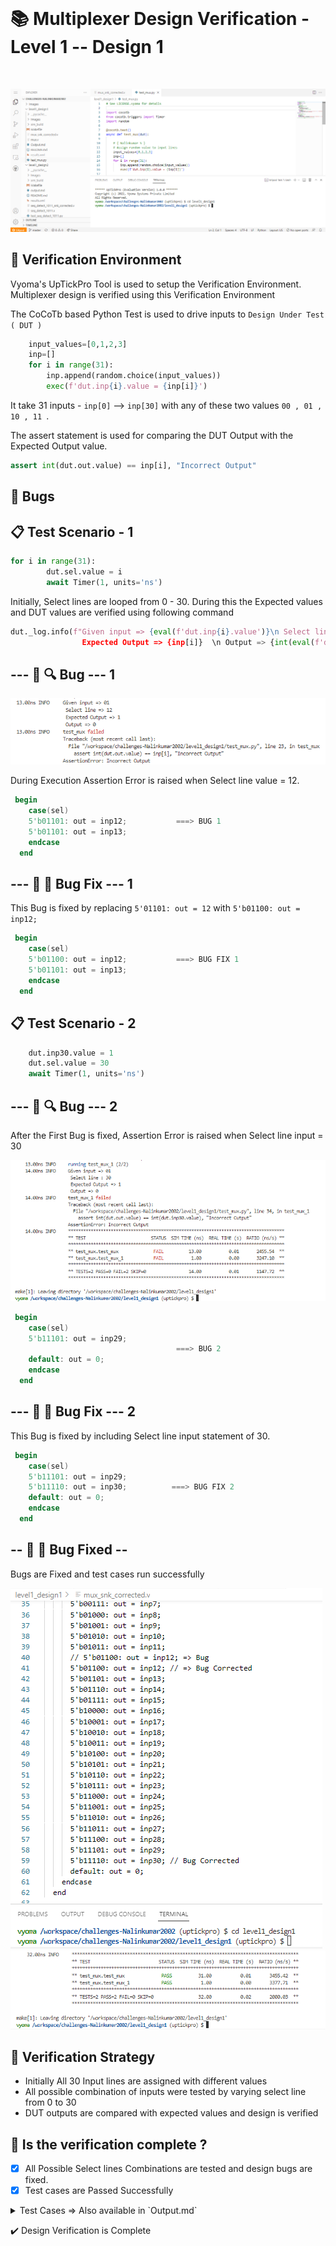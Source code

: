 </br>

# 📚 Multiplexer Design Verification - Level 1 -- Design 1
</br>

![](Images/vs.png)

## 📝 Verification Environment

Vyoma's UpTickPro Tool is used to setup the Verification Environment. Multiplexer design is verified using this Verification Environment

The CoCoTb based Python Test is used to drive inputs to `Design Under Test ( DUT )`


```python
    input_values=[0,1,2,3]
    inp=[]
    for i in range(31):
        inp.append(random.choice(input_values))
        exec(f'dut.inp{i}.value = {inp[i]}')
```

It take 31 inputs - `inp[0]` --> `inp[30]` with any of these two values ` 00 , 01 , 10 , 11  `.

The assert statement is used for comparing the  DUT Output with the Expected Output value.

```python
assert int(dut.out.value) == inp[i], "Incorrect Output"
```
## :bug: Bugs 

## 📋 Test Scenario - 1

```python
for i in range(31):
        dut.sel.value = i
        await Timer(1, units='ns')     
```
Initially, Select lines are looped from 0 - 30. During this the Expected values and DUT values are verified using following command

```python
dut._log.info(f"Given input => {eval(f'dut.inp{i}.value')}\n Select line => {i} \n
                Expected Output => {inp[i]}  \n Output => {int(eval(f'dut.out.value'))} ")
```

## --- :ant: :mag:  Bug --- 1

![](Images/bug1.png)

During Execution Assertion Error is raised when Select line value = 12.

```verilog
 begin
    case(sel)
    5'b01101: out = inp12;           ===> BUG 1
    5'b01101: out = inp13;
    endcase
  end
```

## --- :ant: :wrench:  Bug Fix --- 1

This Bug is fixed by replacing `5'01101: out = 12`  with  `5'b01100: out = inp12;`

```verilog
 begin
    case(sel)
    5'b01100: out = inp12;           ===> BUG FIX 1
    5'b01101: out = inp13;
    endcase
  end
```

## 📋 Test Scenario - 2

```python
    dut.inp30.value = 1
    dut.sel.value = 30
    await Timer(1, units='ns')  
```
## --- :ant: :mag:  Bug --- 2

After the First Bug is fixed, Assertion Error is raised when Select line input = 30

![](Images/bug2.png)

```verilog
 begin
    case(sel)
    5'b11101: out = inp29;
                                     ===> BUG 2
    default: out = 0;
    endcase
  end
  ```
## --- :ant: :wrench:  Bug Fix --- 2

This Bug is fixed by including Select line input statement of 30.

```verilog
 begin
    case(sel)
    5'b11101: out = inp29;
    5'b11110: out = inp30;          ===> BUG FIX 2
    default: out = 0;
    endcase
  end
```
## -- :bug: :hammer: Bug Fixed --

Bugs are Fixed and test cases run successfully

![img](Images/l1d1_1.png)
![img](Images/l1d1_3.png)

## 📝 Verification Strategy

- Initially All 30 Input lines are assigned with different values
- All possible combination of inputs were tested by varying select line from 0 to 30
- DUT outputs are compared with expected values and design is verified


## 📝 Is the verification complete ?

 - [x] All Possible Select lines Combinations are tested and design bugs are fixed.
 - [x] Test cases are Passed Successfully
 
 <details>
 <summary> Test Cases => Also available in `Output.md` </summary>
    
 ```  
0.00ns INFO     Found test test_mux.test_mux
0.00ns INFO     Found test test_mux.test_mux_1
0.00ns INFO     running test_mux (1/2)
1.00ns INFO     Given input => 01
          Select line => 0  
          Expected Output => 1  
          Output => 1 
2.00ns INFO     Given input => 11
          Select line => 1  
          Expected Output => 3  
          Output => 3 
3.00ns INFO     Given input => 01
          Select line => 2  
          Expected Output => 1  
          Output => 1 
4.00ns INFO     Given input => 01
          Select line => 3  
          Expected Output => 1  
          Output => 1 
5.00ns INFO     Given input => 00
          Select line => 4  
          Expected Output => 0  
          Output => 0 
6.00ns INFO     Given input => 01
          Select line => 5  
          Expected Output => 1  
          Output => 1 
7.00ns INFO     Given input => 10
          Select line => 6  
          Expected Output => 2  
          Output => 2 
8.00ns INFO     Given input => 01
          Select line => 7  
          Expected Output => 1  
          Output => 1 
9.00ns INFO     Given input => 10
          Select line => 8  
          Expected Output => 2  
          Output => 2 
10.00ns INFO     Given input => 10
          Select line => 9  
          Expected Output => 2  
          Output => 2 
11.00ns INFO     Given input => 01
          Select line => 10  
          Expected Output => 1  
          Output => 1 
12.00ns INFO     Given input => 00
          Select line => 11  
          Expected Output => 0  
          Output => 0 
13.00ns INFO     Given input => 10
          Select line => 12  
          Expected Output => 2  
          Output => 2 
14.00ns INFO     Given input => 00
          Select line => 13  
          Expected Output => 0  
          Output => 0 
15.00ns INFO     Given input => 10
          Select line => 14  
          Expected Output => 2  
          Output => 2 
16.00ns INFO     Given input => 00
          Select line => 15  
          Expected Output => 0  
          Output => 0 
17.00ns INFO     Given input => 10
          Select line => 16  
          Expected Output => 2  
          Output => 2 
18.00ns INFO     Given input => 11
          Select line => 17  
          Expected Output => 3  
          Output => 3 
19.00ns INFO     Given input => 11
          Select line => 18  
          Expected Output => 3  
          Output => 3 
20.00ns INFO     Given input => 11
          Select line => 19  
          Expected Output => 3  
          Output => 3 
21.00ns INFO     Given input => 10
          Select line => 20  
          Expected Output => 2  
          Output => 2 
22.00ns INFO     Given input => 10
          Select line => 21  
          Expected Output => 2  
          Output => 2 
23.00ns INFO     Given input => 00
          Select line => 22  
          Expected Output => 0  
          Output => 0 
24.00ns INFO     Given input => 01
          Select line => 23  
          Expected Output => 1  
          Output => 1 
25.00ns INFO     Given input => 01
          Select line => 24  
          Expected Output => 1  
          Output => 1 
26.00ns INFO     Given input => 10
          Select line => 25  
          Expected Output => 2  
          Output => 2 
27.00ns INFO     Given input => 01
          Select line => 26  
          Expected Output => 1  
          Output => 1 
28.00ns INFO     Given input => 01
          Select line => 27  
          Expected Output => 1  
          Output => 1 
29.00ns INFO     Given input => 00
          Select line => 28  
          Expected Output => 0  
          Output => 0 
30.00ns INFO     Given input => 00
          Select line => 29  
          Expected Output => 0  
          Output => 0 
31.00ns INFO     Given input => 00
          Select line => 30  
          Expected Output => 0  
          Output => 0 
31.00ns INFO     test_mux passed
31.00ns INFO     running test_mux_1 (2/2)
32.00ns INFO     Given input => 01
          Select line : 30  
          Expected Output => 1  
          Output => 1 
32.00ns INFO     test_mux_1 passed
32.00ns INFO     **************************************************************************************
         ** TEST                          STATUS  SIM TIME (ns)  REAL TIME (s)  RATIO (ns/s) **
         **************************************************************************************
         ** test_mux.test_mux              PASS          31.00           0.01       3455.42  **
         ** test_mux.test_mux_1            PASS           1.00           0.00       3377.71  **
         **************************************************************************************
         ** TESTS=2 PASS=2 FAIL=0 SKIP=0                 32.00           0.02       2000.03  **
         **************************************************************************************
```
</details>

 
:heavy_check_mark: Design Verification is Complete
